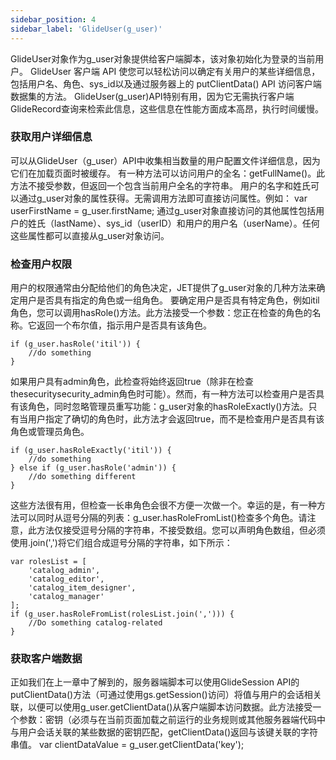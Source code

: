 ```yaml
---
sidebar_position: 4
sidebar_label: 'GlideUser(g_user)'
---
```

GlideUser对象作为g_user对象提供给客户端脚本，该对象初始化为登录的当前用户。
GlideUser 客户端 API 使您可以轻松访问以确定有关用户的某些详细信息，包括用户名、角色、sys_id以及通过服务器上的 putClientData() API 访问客户端数据集的方法。
GlideUser(g_user)API特别有用，因为它无需执行客户端GlideRecord查询来检索此信息，这些信息在性能方面成本高昂，执行时间缓慢。
### 获取用户详细信息
可以从GlideUser（g_user）API中收集相当数量的用户配置文件详细信息，因为它们在加载页面时被缓存。
有一种方法可以访问用户的全名：getFullName()。此方法不接受参数，但返回一个包含当前用户全名的字符串。
用户的名字和姓氏可以通过g_user对象的属性获得。无需调用方法即可直接访问属性。例如：
var userFirstName = g_user.firstName;
通过g_user对象直接访问的其他属性包括用户的姓氏（lastName）、sys_id（userID）和用户的用户名（userName）。任何这些属性都可以直接从g_user对象访问。
### 检查用户权限
用户的权限通常由分配给他们的角色决定，JET提供了g_user对象的几种方法来确定用户是否具有指定的角色或一组角色。
要确定用户是否具有特定角色，例如itil角色，您可以调用hasRole()方法。此方法接受一个参数：您正在检查的角色的名称。它返回一个布尔值，指示用户是否具有该角色。
```
if (g_user.hasRole('itil')) {  
    //do something  
} 
```
如果用户具有admin角色，此检查将始终返回true（除非在检查thesecuritysecurity_admin角色时可能）。然而，有一种方法可以检查用户是否具有该角色，同时忽略管理员重写功能：g_user对象的hasRoleExactly()方法。只有当用户指定了确切的角色时，此方法才会返回true，而不是检查用户是否具有该角色或管理员角色。
```
if (g_user.hasRoleExactly('itil')) {  
    //do something  
} else if (g_user.hasRole('admin')) {  
    //do something different
} 
```
这些方法很有用，但检查一长串角色会很不方便一次做一个。幸运的是，有一种方法可以同时从逗号分隔的列表：g_user.hasRoleFromList()检查多个角色。请注意，此方法仅接受逗号分隔的字符串，不接受数组。您可以声明角色数组，但必须使用.join(',')将它们组合成逗号分隔的字符串，如下所示：
```
var rolesList = [
    'catalog_admin', 
    'catalog_editor', 
    'catalog_item_designer', 
    'catalog_manager'
];  
if (g_user.hasRoleFromList(rolesList.join(','))) {  
    //Do something catalog-related  
} 
```
### 获取客户端数据
正如我们在上一章中了解到的，服务器端脚本可以使用GlideSession API的putClientData()方法（可通过使用gs.getSession()访问）将值与用户的会话相关联，以便可以使用g_user.getClientData()从客户端脚本访问数据。此方法接受一个参数：密钥（必须与在当前页面加载之前运行的业务规则或其他服务器端代码中与用户会话关联的某些数据的密钥匹配，getClientData()返回与该键关联的字符串值。
var clientDataValue = g_user.getClientData('key');